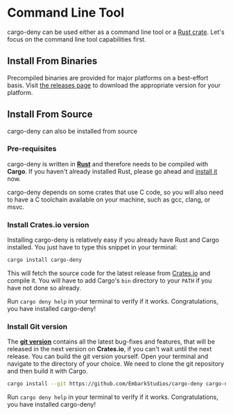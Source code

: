 # Command Line Tool

cargo-deny can be used either as a command line tool or a
[Rust crate](https://crates.io/crates/cargo-deny). Let's focus on the command 
line tool capabilities first.

## Install From Binaries

Precompiled binaries are provided for major platforms on a best-effort basis.
Visit [the releases page](https://github.com/EmbarkStudios/cargo-deny/releases)
to download the appropriate version for your platform.

## Install From Source

cargo-deny can also be installed from source

### Pre-requisites

cargo-deny is written in **[Rust](https://www.rust-lang.org/)** and therefore 
needs to be compiled with **Cargo**. If you haven't already installed Rust, 
please go ahead and [install it](https://www.rust-lang.org/tools/install) now.

cargo-deny depends on some crates that use C code, so you will also need to have
a C toolchain available on your machine, such as gcc, clang, or msvc.

### Install Crates.io version

Installing cargo-deny is relatively easy if you already have Rust and Cargo
installed. You just have to type this snippet in your terminal:

```bash
cargo install cargo-deny
```

This will fetch the source code for the latest release from
[Crates.io](https://crates.io/) and compile it. You will have to add Cargo's
`bin` directory to your `PATH` if you have not done so already.

Run `cargo deny help` in your terminal to verify if it works. Congratulations,
you have installed cargo-deny!

### Install Git version

The **[git version](https://github.com/EmbarkStudios/cargo-deny)** contains all
the latest bug-fixes and features, that will be released in the next version on
**Crates.io**, if you can't wait until the next release. You can build the git
version yourself. Open your terminal and navigate to the directory of your
choice. We need to clone the git repository and then build it with Cargo.

```bash
cargo install --git https://github.com/EmbarkStudios/cargo-deny cargo-deny
```

Run `cargo deny help` in your terminal to verify if it works. Congratulations,
you have installed cargo-deny!
